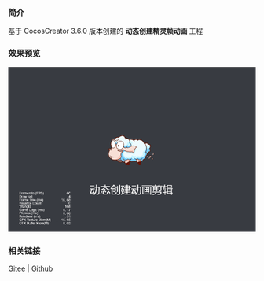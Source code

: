 ### 简介

基于 CocosCreator 3.6.0 版本创建的 **动态创建精灵帧动画** 工程

### 效果预览
![image](../../../gif/202203/2022030213.gif)

### 相关链接
[Gitee](https://gitee.com/mirrors_cocos-creator/example-cases/blob/v2.4.3/assets/cases/03_gameplay/03_animation)  | [Github](https://github.com/cocos-creator/example-cases/blob/v2.4.3/assets/cases/03_gameplay/03_animation)